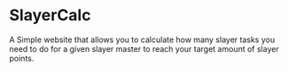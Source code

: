 # SlayerCalc
A Simple website that allows you to calculate how many slayer tasks you need to do for a given slayer master to reach your target amount of slayer points.
